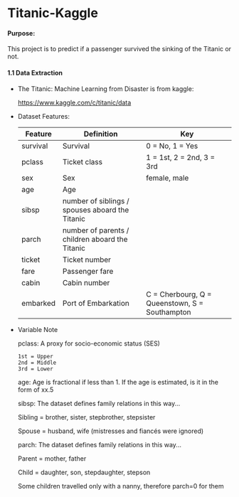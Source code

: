 # Titanic-Kaggle

#### Purpose:

This project is to predict if a passenger survived the sinking of the Titanic or not. 

#### 1.1 Data Extraction
    
   * The Titanic: Machine Learning from Disaster is from kaggle:
   
        https://www.kaggle.com/c/titanic/data
        
   * Dataset Features:
   
        |   Feature          | Definition           |   Key                         |
        | ----------------   |-------------         |-------------                  | 
        |   survival         |  Survival            |0 = No, 1 = Yes                |
        |   pclass           |  Ticket class        |1 = 1st, 2 = 2nd, 3 = 3rd      |
        |   sex              |  Sex                 | female, male|
        |   age              |  Age                 |                               |
        |   sibsp            |  number of siblings / spouses aboard the Titanic|    |
        |   parch            |  number of parents / children aboard the Titanic|    |
        |   ticket           |  Ticket number       |                               |
        |   fare             |  Passenger fare      |                               |
        |   cabin            |  Cabin number        |                               |
        |   embarked         |  Port of Embarkation | C = Cherbourg, Q = Queenstown, S = Southampton|
        
   * Variable Note
   
        pclass: A proxy for socio-economic status (SES)
        ```
        1st = Upper
        2nd = Middle
        3rd = Lower
        ```
        age: Age is fractional if less than 1. If the age is estimated, is it in the form of xx.5

        sibsp: The dataset defines family relations in this way...
        
        Sibling = brother, sister, stepbrother, stepsister
        
        Spouse = husband, wife (mistresses and fiancés were ignored)

        parch: The dataset defines family relations in this way...
        
        Parent = mother, father
        
        Child = daughter, son, stepdaughter, stepson
        
        Some children travelled only with a nanny, therefore parch=0 for them
        
   
